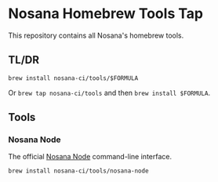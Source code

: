 # Nosana Homebrew Tools Tap

This repository contains all Nosana's homebrew tools.

## TL/DR

```shell
brew install nosana-ci/tools/$FORMULA
```

Or `brew tap nosana-ci/tools` and then `brew install $FORMULA`.

## Tools

### Nosana Node
  
The official [Nosana Node](https://github.com/nosana-ci/nosana-node) command-line interface.

```shell
brew install nosana-ci/tools/nosana-node
```
